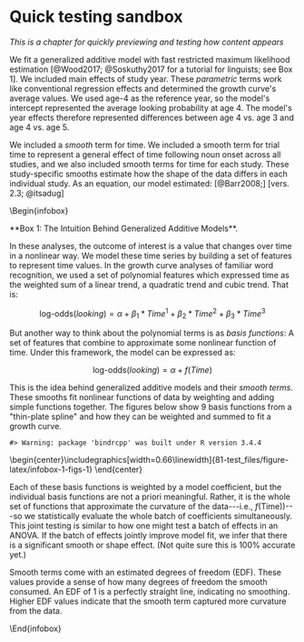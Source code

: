 






# Quick testing sandbox

_This is a chapter for quickly previewing and testing how content appears_

We fit a generalized additive model with fast restricted maximum likelihood
estimation [@Wood2017; @Soskuthy2017 for a tutorial for linguists; see Box 1].
We included main effects of study year. These *parametric* terms work like
conventional regression effects and determined the growth curve's average
values. We used age-4 as the reference year, so the model's intercept
represented the average looking probability at age 4. The model's year effects
therefore represented differences between age 4 vs. age 3 and age 4 vs. age 5.

We included a *smooth* term for time. We included a smooth term for trial time
to represent a general effect of time following noun onset across all studies,
and we also included smooth terms for time for each study. These study-specific
smooths estimate how the shape of the data differs in each individual study. As
an equation, our model estimated: [@Barr2008;]
[vers. 2.3; @itsadug]





\Begin{infobox}
<div class = "infobox">
**Box 1: The Intuition Behind Generalized Additive Models**.

In these analyses, the outcome of interest is a value that changes over time in
a nonlinear way. We model these time series by building a set of features to
represent time values. In the growth curve analyses of familiar word
recognition, we used a set of polynomial features which expressed time as the
weighted sum of a linear trend, a quadratic trend and cubic trend. That is:

$$
\text{log-odds}(\mathit{looking}) = 
  \alpha + \beta_1 * \textit{Time}^1 +
           \beta_2 * \textit{Time}^2 +
           \beta_3 * \textit{Time}^3
$$

But another way to think about the polynomial terms is as *basis functions*: A
set of features that combine to approximate some nonlinear function of
time. Under this framework, the model can be expressed as:

$$
\text{log-odds}(\mathit{looking}) = 
  \alpha + f(\textit{Time})
$$
  
This is the idea behind generalized additive models and their *smooth terms*.
These smooths fit nonlinear functions of data by weighting and adding 
simple functions together. The figures below show 9 basis functions from a
"thin-plate spline" and how they can be weighted and summed to fit a growth
curve.


```
#> Warning: package 'bindrcpp' was built under R version 3.4.4
```



\begin{center}\includegraphics[width=0.66\linewidth]{81-test_files/figure-latex/infobox-1-figs-1} \end{center}

Each of these basis functions is weighted by a model coefficient, but the
individual basis functions are not a priori meaningful. Rather, it is the whole
set of functions that approximate the curvature of the data---i.e.,
*f*(Time))---so we statistically evaluate the whole batch of coefficients
simultaneously. This joint testing is similar to how one might test a batch of
effects in an ANOVA. If the batch of effects jointly improve model fit, we infer
that there is a significant smooth or shape effect. (Not quite sure this is 100%
accurate yet.)

Smooth terms come with an estimated degrees of freedom (EDF). These values
provide a sense of how many degrees of freedom the smooth consumed. An EDF of 1
is a perfectly straight line, indicating no smoothing. Higher EDF values
indicate that the smooth term captured more curvature from the data.

<!-- The other important thing to know about generalized additive models is that -->
<!-- wigglyness is penalized. With so many functions, one might worry about -->
<!-- overfitting the data and including incidental wiggliness into *f*(Time). These -->
<!-- models, however, include a smoothing parameter that -->
</div>
\End{infobox}
